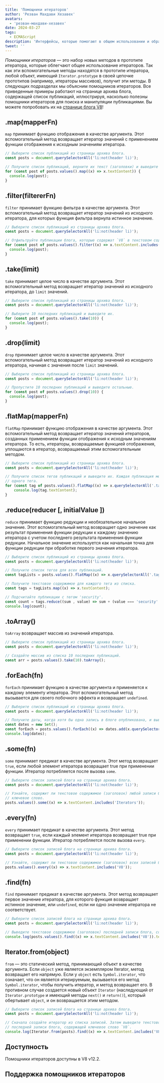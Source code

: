 ```yaml
---
title: 'Помощники итераторов'
author: 'Резван Махдави Хезавех'
avatars:
  - 'резван-махдави-хезавех'
date: 2024-03-27
tags:
  - ECMAScript
description: 'Интерфейсы, которые помогают в общем использовании и обработке итераторов.'
tweet: ''
---
```


*Помощники итераторов* — это набор новых методов в прототипе итератора, которые облегчают общее использование итераторов. Так как эти вспомогательные методы находятся в прототипе итератора, любой объект, имеющий `Iterator.prototype` в своей цепочке прототипов (например, итераторы массивов), получит эти методы. В следующих подразделах мы объясним помощников итераторов. Все приведенные примеры работают на странице архива блога, содержащей список публикаций, иллюстрируя, насколько полезны помощники итераторов для поиска и манипуляции публикациями. Вы можете попробовать их на [странице блога V8](https://v8.dev/blog)!

<!--truncate-->

## .map(mapperFn)

`map` принимает функцию отображения в качестве аргумента. Этот вспомогательный метод возвращает итератор значений с применением функции отображения к исходным значениям итератора.

```javascript
// Выберите список публикаций из страницы архива блога.
const posts = document.querySelectorAll('li:not(header li)');

// Получите список публикаций, верните их текст (заголовки) и выведите их.
for (const post of posts.values().map((x) => x.textContent)) {
  console.log(post);
}
```

## .filter(filtererFn)

`filter` принимает функцию фильтра в качестве аргумента. Этот вспомогательный метод возвращает итератор значений из исходного итератора, для которых функция фильтра вернула истинное значение.

```javascript
// Выберите список публикаций из страницы архива блога.
const posts = document.querySelectorAll('li:not(header li)');

// Отфильтруйте публикации блога, которые содержат `V8` в текстовом содержимом (заголовках), и выведите их.
for (const post of posts.values().filter((x) => x.textContent.includes('V8'))) {
  console.log(post);
} 
```

## .take(limit)

`take` принимает целое число в качестве аргумента. Этот вспомогательный метод возвращает итератор значений из исходного итератора, до `limit` значений.

```javascript
// Выберите список публикаций из страницы архива блога.
const posts = document.querySelectorAll('li:not(header li)');

// Выберите 10 последних публикаций и выведите их.
for (const post of posts.values().take(10)) {
  console.log(post);
}
```

## .drop(limit)

`drop` принимает целое число в качестве аргумента. Этот вспомогательный метод возвращает итератор значений из исходного итератора, начиная с значения после `limit` значений.

```javascript
// Выберите список публикаций из страницы архива блога.
const posts = document.querySelectorAll('li:not(header li)');

// Пропустите 10 последних публикаций и выведите остальные.
for (const post of posts.values().drop(10)) {
  console.log(post);
}
```

## .flatMap(mapperFn)

`flatMap` принимает функцию отображения в качестве аргумента. Этот вспомогательный метод возвращает итератор значений итераторов, созданных применением функции отображения к исходным значениям итератора. То есть, итераторы, возвращаемые функцией отображения, уплощаются в итератор, возвращаемый этим вспомогательным методом.

```javascript
// Выберите список публикаций из страницы архива блога.
const posts = document.querySelectorAll('li:not(header li)');

// Получите список тегов публикаций и выведите их. Каждая публикация может иметь более
// одного тега.
for (const tag of posts.values().flatMap((x) => x.querySelectorAll('.tag').values())) {
    console.log(tag.textContent);
}
```

## .reduce(reducer [, initialValue ])

`reduce` принимает функцию редукции и необязательное начальное значение. Этот вспомогательный метод возвращает одно значение как результат применения функции редукции к каждому значению итератора с учетом последнего результата применения функции редукции. Начальное значение используется как начальная точка для функции редукции при обработке первого значения итератора.

```javascript
// Выберите список публикаций из страницы архива блога.
const posts = document.querySelectorAll('li:not(header li)');

// Получите список тегов для всех публикаций.
const tagLists = posts.values().flatMap((x) => x.querySelectorAll('.tag').values());

// Получите текстовое содержимое для каждого тега из списка.
const tags = tagLists.map((x) => x.textContent);

// Подсчитайте публикации с тегом 'security'.
const count = tags.reduce((sum , value) => sum + (value === 'security' ? 1 : 0), 0);
console.log(count);
```

## .toArray()

`toArray` возвращает массив из значений итератора.

```javascript
// Выберите список публикаций из страницы архива блога.
const posts = document.querySelectorAll('li:not(header li)');

// Создайте массив из списка 10 последних публикаций.
const arr = posts.values().take(10).toArray();
```

## .forEach(fn)

`forEach` принимает функцию в качестве аргумента и применяется к каждому элементу итератора. Этот вспомогательный метод вызывается для своего побочного эффекта и возвращает `undefined`.

```javascript
// Выберите список публикаций из страницы архива блога.
const posts = document.querySelectorAll('li:not(header li)');

// Получите даты, когда хотя бы одна запись в блоге опубликована, и выведите их.
const dates = new Set();
const forEach = posts.values().forEach((x) => dates.add(x.querySelector('time')));
console.log(dates);
```

## .some(fn)

`some` принимает предикат в качестве аргумента. Этот метод возвращает `true`, если любой элемент итератора возвращает true при применении функции. Итератор потребляется после вызова `some`.

```javascript
// Выберите список записей блога на странице архива блога.
const posts = document.querySelectorAll('li:not(header li)');

// Узнайте, содержит ли текстовое содержимое (заголовок) любой записи блога ключевое слово `Iterators`.
// ключевое слово.
posts.values().some((x) => x.textContent.includes('Iterators'));
```

## .every(fn)

`every` принимает предикат в качестве аргумента. Этот метод возвращает `true`, если каждый элемент итератора возвращает true при применении функции. Итератор потребляется после вызова `every`.

```javascript
// Выберите список записей блога на странице архива блога.
const posts = document.querySelectorAll('li:not(header li)');

// Узнайте, содержит ли текстовое содержимое (заголовок) всех записей блога ключевое слово `V8`.
posts.values().every((x) => x.textContent.includes('V8'));
```

## .find(fn)

`find` принимает предикат в качестве аргумента. Этот метод возвращает первое значение итератора, для которого функция возвращает истинное значение, или `undefined`, если ни одно значение итератора не соответствует.

```javascript
// Выберите список записей блога на странице архива блога.
const posts = document.querySelectorAll('li:not(header li)');

// Выведите текстовое содержимое (заголовок) последней записи блога, содержащей ключевое слово `V8`.
console.log(posts.values().find((x) => x.textContent.includes('V8')).textContent);
```

## Iterator.from(object)

`from` — это статический метод, принимающий объект в качестве аргумента. Если `object` уже является экземпляром Iterator, метод возвращает его напрямую. Если у `object` есть `Symbol.iterator`, что означает, что он является итерируемым, вызывается его метод `Symbol.iterator`, чтобы получить итератор, и метод возвращает его. В противном случае создается новый объект `Iterator` (наследующий от `Iterator.prototype` и имеющий методы `next()` и `return()`), который обертывает `object`, и он возвращается этим методом.

```javascript
// Выберите список записей блога на странице архива блога.
const posts = document.querySelectorAll('li:not(header li)');

// Сначала создайте итератор из списка записей. Затем выведите текстовое содержимое (заголовок)
// последней записи блога, содержащей ключевое слово `V8`.
console.log(Iterator.from(posts).find((x) => x.textContent.includes('V8')).textContent);
```

## Доступность

Помощники итераторов доступны в V8 v12.2.

## Поддержка помощников итераторов

<feature-support chrome="122 https://chromestatus.com/feature/5102502917177344"
                 firefox="no https://bugzilla.mozilla.org/show_bug.cgi?id=1568906"
                 safari="no https://bugs.webkit.org/show_bug.cgi?id=248650" 
                 nodejs="no"
                 babel="yes https://github.com/zloirock/core-js#iterator-helpers"></feature-support>
